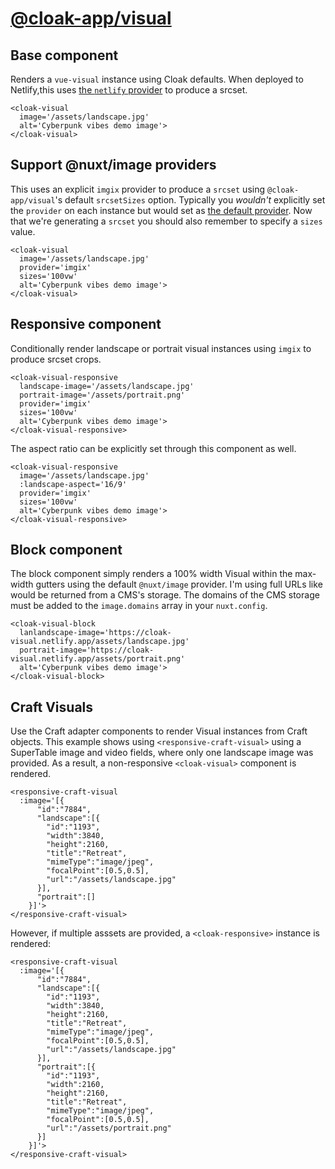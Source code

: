 # [@cloak-app/visual](https://github.com/BKWLD/cloak-visual)

## Base component

Renders a `vue-visual` instance using Cloak defaults.  When deployed to Netlify,this uses [the `netlify` provider](https://image.nuxtjs.org/providers/netlify) to produce a srcset.

<cloak-visual
  image='/assets/landscape.jpg'
  alt='Cyberpunk vibes demo image'>
</cloak-visual>

```vue
<cloak-visual
  image='/assets/landscape.jpg'
  alt='Cyberpunk vibes demo image'>
</cloak-visual>
```

## Support @nuxt/image providers

This uses an explicit `imgix` provider to produce a `srcset` using `@cloak-app/visual`'s default `srcsetSizes` option.  Typically you *wouldn't* explicitly set the `provider` on each instance but would set as [the default provider](https://image.nuxtjs.org/api/options#provider).  Now that we're generating a `srcset` you should also remember to specify a `sizes` value.

<cloak-visual
  image='/assets/landscape.jpg'
  provider='imgix'
  sizes='100vw'
  alt='Cyberpunk vibes demo image'>
</cloak-visual>

```vue
<cloak-visual
  image='/assets/landscape.jpg'
  provider='imgix'
  sizes='100vw'
  alt='Cyberpunk vibes demo image'>
</cloak-visual>
```

## Responsive component

Conditionally render landscape or portrait visual instances using `imgix` to produce srcset crops.

<cloak-visual-responsive
  landscape-image='/assets/landscape.jpg'
  portrait-image='/assets/portrait.png'
  provider='imgix'
  sizes='100vw'
  alt='Cyberpunk vibes demo image'>
</cloak-visual-responsive>

```vue
<cloak-visual-responsive
  landscape-image='/assets/landscape.jpg'
  portrait-image='/assets/portrait.png'
  provider='imgix'
  sizes='100vw'
  alt='Cyberpunk vibes demo image'>
</cloak-visual-responsive>
```

The aspect ratio can be explicitly set through this component as well.

<cloak-visual-responsive
  image='/assets/landscape.jpg'
  :landscape-aspect='3/1'
  :portrait-aspect='2/1'
  provider='imgix'
  sizes='100vw'
  alt='Cyberpunk vibes demo image'>
</cloak-visual-responsive>

```vue
<cloak-visual-responsive
  image='/assets/landscape.jpg'
  :landscape-aspect='16/9'
  provider='imgix'
  sizes='100vw'
  alt='Cyberpunk vibes demo image'>
</cloak-visual-responsive>
```

## Block component

The block component simply renders a 100% width Visual within the max-width gutters using the default `@nuxt/image` provider.  I'm using full URLs like would be returned from a CMS's storage. The domains of the CMS storage must be added to the `image.domains` array in your `nuxt.config`.

<cloak-visual-block
  landscape-image='https://cloak-visual.netlify.app/assets/landscape.jpg'
  portrait-image='https://cloak-visual.netlify.app/assets/portrait.png'
  alt='Cyberpunk vibes demo image'>
</cloak-visual-block>

```vue
<cloak-visual-block
  lanlandscape-image='https://cloak-visual.netlify.app/assets/landscape.jpg'
  portrait-image='https://cloak-visual.netlify.app/assets/portrait.png'
  alt='Cyberpunk vibes demo image'>
</cloak-visual-block>
```

## Craft Visuals

Use the Craft adapter components to render Visual instances from Craft objects.  This example shows using `<responsive-craft-visual>` using a SuperTable image and video fields, where only one landscape image was provided. As a result, a non-responsive `<cloak-visual>` component is rendered.

<responsive-craft-visual
  :image='[{
      "id":"7884",
      "landscape":[{
        "id":"1193",
        "width":1324,
        "height":745,
        "title":"Retreat",
        "mimeType":"image/jpeg",
        "focalPoint":[0.5,0.5],
        "path":"retreat.jpg",
        "url":"/assets/landscape.jpg"
      }],
      "portrait":[]
    }]'>
</responsive-craft-visual>

```vue
<responsive-craft-visual
  :image='[{
      "id":"7884",
      "landscape":[{
        "id":"1193",
        "width":3840,
        "height":2160,
        "title":"Retreat",
        "mimeType":"image/jpeg",
        "focalPoint":[0.5,0.5],
        "url":"/assets/landscape.jpg"
      }],
      "portrait":[]
    }]'>
</responsive-craft-visual>
```

However, if multiple asssets are provided, a `<cloak-responsive>` instance is rendered:

<responsive-craft-visual
  :image='[{
      "id":"7884",
      "landscape":[{
        "id":"1193",
        "width":3840,
        "height":2160,
        "title":"Retreat",
        "mimeType":"image/jpeg",
        "focalPoint":[0.5,0.5],
        "url":"/assets/landscape.jpg"
      }],
      "portrait":[{
        "id":"1193",
        "width":2160,
        "height":2160,
        "title":"Retreat",
        "mimeType":"image/jpeg",
        "focalPoint":[0.5,0.5],
        "url":"/assets/portrait.png"
      }]
    }]'>
</responsive-craft-visual>

```vue
<responsive-craft-visual
  :image='[{
      "id":"7884",
      "landscape":[{
        "id":"1193",
        "width":3840,
        "height":2160,
        "title":"Retreat",
        "mimeType":"image/jpeg",
        "focalPoint":[0.5,0.5],
        "url":"/assets/landscape.jpg"
      }],
      "portrait":[{
        "id":"1193",
        "width":2160,
        "height":2160,
        "title":"Retreat",
        "mimeType":"image/jpeg",
        "focalPoint":[0.5,0.5],
        "url":"/assets/portrait.png"
      }]
    }]'>
</responsive-craft-visual>
```
